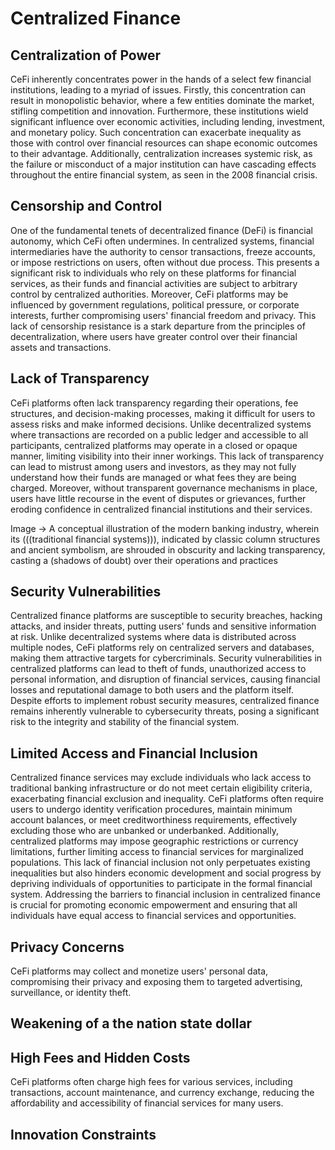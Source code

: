 # Centralized Finance

## Centralization of Power

CeFi inherently concentrates power in the hands of a select few financial institutions, leading to a myriad of issues. Firstly, this concentration can result in monopolistic behavior, where a few entities dominate the market, stifling competition and innovation. Furthermore, these institutions wield significant influence over economic activities, including lending, investment, and monetary policy. Such concentration can exacerbate inequality as those with control over financial resources can shape economic outcomes to their advantage. Additionally, centralization increases systemic risk, as the failure or misconduct of a major institution can have cascading effects throughout the entire financial system, as seen in the 2008 financial crisis.

## Censorship and Control

One of the fundamental tenets of decentralized finance (DeFi) is financial autonomy, which CeFi often undermines. In centralized systems, financial intermediaries have the authority to censor transactions, freeze accounts, or impose restrictions on users, often without due process. This presents a significant risk to individuals who rely on these platforms for financial services, as their funds and financial activities are subject to arbitrary control by centralized authorities. Moreover, CeFi platforms may be influenced by government regulations, political pressure, or corporate interests, further compromising users' financial freedom and privacy. This lack of censorship resistance is a stark departure from the principles of decentralization, where users have greater control over their financial assets and transactions.

## Lack of Transparency

CeFi platforms often lack transparency regarding their operations, fee structures, and decision-making processes, making it difficult for users to assess risks and make informed decisions. Unlike decentralized systems where transactions are recorded on a public ledger and accessible to all participants, centralized platforms may operate in a closed or opaque manner, limiting visibility into their inner workings. This lack of transparency can lead to mistrust among users and investors, as they may not fully understand how their funds are managed or what fees they are being charged. Moreover, without transparent governance mechanisms in place, users have little recourse in the event of disputes or grievances, further eroding confidence in centralized financial institutions and their services.

Image -> A conceptual illustration of the modern banking industry, wherein its (((traditional financial systems))), indicated by classic column structures and ancient symbolism, are shrouded in obscurity and lacking transparency, casting a (shadows of doubt) over their operations and practices

## Security Vulnerabilities

Centralized finance platforms are susceptible to security breaches, hacking attacks, and insider threats, putting users' funds and sensitive information at risk. Unlike decentralized systems where data is distributed across multiple nodes, CeFi platforms rely on centralized servers and databases, making them attractive targets for cybercriminals. Security vulnerabilities in centralized platforms can lead to theft of funds, unauthorized access to personal information, and disruption of financial services, causing financial losses and reputational damage to both users and the platform itself. Despite efforts to implement robust security measures, centralized finance remains inherently vulnerable to cybersecurity threats, posing a significant risk to the integrity and stability of the financial system.

## Limited Access and Financial Inclusion

Centralized finance services may exclude individuals who lack access to traditional banking infrastructure or do not meet certain eligibility criteria, exacerbating financial exclusion and inequality. CeFi platforms often require users to undergo identity verification procedures, maintain minimum account balances, or meet creditworthiness requirements, effectively excluding those who are unbanked or underbanked. Additionally, centralized platforms may impose geographic restrictions or currency limitations, further limiting access to financial services for marginalized populations. This lack of financial inclusion not only perpetuates existing inequalities but also hinders economic development and social progress by depriving individuals of opportunities to participate in the formal financial system. Addressing the barriers to financial inclusion in centralized finance is crucial for promoting economic empowerment and ensuring that all individuals have equal access to financial services and opportunities.

## Privacy Concerns

CeFi platforms may collect and monetize users' personal data, compromising their privacy and exposing them to targeted advertising, surveillance, or identity theft.

## Weakening of a the nation state dollar

## High Fees and Hidden Costs

CeFi platforms often charge high fees for various services, including transactions, account maintenance, and currency exchange, reducing the affordability and accessibility of financial services for many users.

## Innovation Constraints
